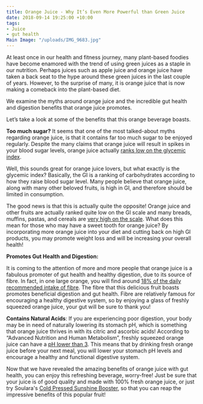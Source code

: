 ```yaml
---
title: Orange Juice - Why It’s Even More Powerful than Green Juice
date: 2018-09-14 19:25:00 +10:00
tags:
- Juice
- gut health
Main Image: "/uploads/IMG_9683.jpg"
---
```


At least once in our health and fitness journey, many plant-based foodies have become enamored with the trend of using green juices as a staple in our nutrition. Perhaps juices such as apple juice and orange juice have taken a back seat to the hype around these green juices in the last couple of years. However, to the surprise of many, it is orange juice that is now making a comeback into the plant-based diet.

We examine the myths around orange juice and the incredible gut health and digestion benefits that orange juice promotes.

Let’s take a look at some of the benefits that this orange beverage boasts.

**Too much sugar?**
It seems that one of the most talked-about myths regarding orange juice, is that it contains far too much sugar to be enjoyed regularly. Despite the many claims that orange juice will result in spikes in your blood sugar levels, orange juice actually [ranks low on the glycemic index](https://www.healthline.com/nutrition/foods/oranges#section2).

Well, this sounds great for orange juice lovers, but what exactly is the glycemic index? Basically, the GI is a ranking of carbohydrates according to how they raise blood sugar level. Many people believe that orange juice, along with many other beloved fruits, is high in GI, and therefore should be limited in consumption.

The good news is that this is actually quite the opposite! Orange juice and other fruits are actually ranked quite low on the GI scale and many breads, muffins, pastas, and cereals are [very high on the scale](https://www.harpersbazaar.com/beauty/diet-fitness/a10439/orange-juice-over-green-juice/). What does this mean for those who may have a sweet tooth for orange juice? By incorporating more orange juice into your diet and cutting back on high GI products, you may promote weight loss and will be increasing your overall health!

**Promotes Gut Health and Digestion:**

It is coming to the attention of more and more people that orange juice is a fabulous promoter of gut health and healthy digestion, due to its source of fibre. In fact, in one large orange, you will find around [18% of the daily recommended intake of fibre](https://www.healthline.com/nutrition/foods/oranges#section2). The fibre that this delicious fruit boasts promotes beneficial digestion and gut health. Fibre are relatively famous for encouraging a healthy digestive system, so by enjoying a glass of freshly squeezed orange juice, your gut will be sure to thank you!

**Contains Natural Acids**: If you are experiencing poor digestion, your body may be in need of naturally lowering its stomach pH, which is something that orange juice thrives in with its citric and ascorbic acids! According to “Advanced Nutrition and Human Metabolism”, freshly squeezed orange juice can have a [pH lower than 3](https://www.livestrong.com/article/545595-orange-juice-for-your-digestion/). This means that by drinking fresh orange juice before your next meal, you will lower your stomach pH levels and encourage a healthy and functional digestive system.

Now that we have revealed the amazing benefits of orange juice with gut health, you can enjoy this refreshing beverage, worry-free! Just be sure that your juice is of good quality and made with 100% fresh orange juice, or just try Soulara's [Cold Pressed Sunshine Booster](https://www.soulara.com.au/on-the-menu), so that you can reap the impressive benefits of this popular fruit!